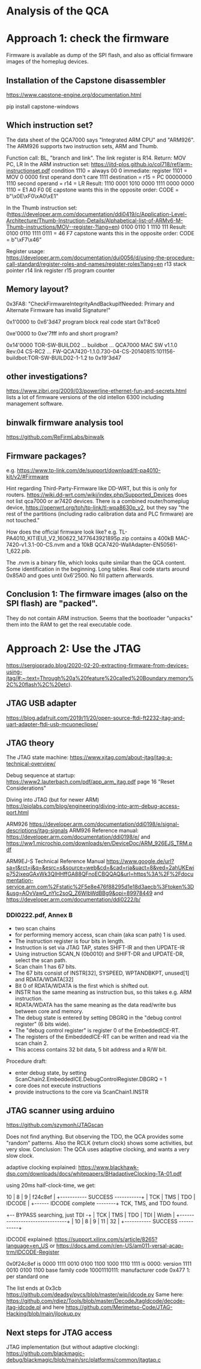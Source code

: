 
# Analysis of the QCA

# Approach 1: check the firmware

Firmware is available as dump of the SPI flash, and also as official firmware images of the homeplug devices.

## Installation of the Capstone disassembler

https://www.capstone-engine.org/documentation.html

pip install capstone-windows

## Which instruction set?

The data sheet of the QCA7000 says "Integrated ARM CPU" and "ARM926". The ARM926 supports two instruction sets, ARM and Thumb.

Function call: BL, "branch and link". The link register is R14.
Return: MOV PC, LR
In the ARM instruction set: https://iitd-plos.github.io/col718/ref/arm-instructionset.pdf
  condition 1110 = always
  00
  0 immediate: register
  1101 = MOV
  0
  0000 first operand don't care
  1111 destination = r15 = PC
  00000000 1110 second operand = r14 = LR
  Result: 1110 0001 1010 0000 1111 0000 0000 1110 = E1 A0 F0 0E
  capstone wants this in the opposite order: CODE = b"\x0E\xF0\xA0\xE1"

In the Thumb instruction set:
  (https://developer.arm.com/documentation/ddi0419/c/Application-Level-Architecture/Thumb-Instruction-Details/Alphabetical-list-of-ARMv6-M-Thumb-instructions/MOV--register-?lang=en)
  0100 0110 1  1110   111
  Result: 0100 0110 1111 0111 = 46 F7
  capstone wants this in the opposite order: CODE = b"\xF7\x46"

Register usage: https://developer.arm.com/documentation/dui0056/d/using-the-procedure-call-standard/register-roles-and-names/register-roles?lang=en
r13 stack pointer
r14 link register
r15 program counter

## Memory layout?

0x3FA8: "CheckFirmwareIntegrityAndBackupIfNeeded: Primary and Alternate Firmware has invalid Signature!"

0x1'0000 to 0x6'3d47 program block
          real code start 0x1'8ce0

0xe'0000 to 0xe'7fff info and short program?


0x14'0000 TOR-SW-BUILD02 ... buildbot ...  QCA7000 MAC SW v1.1.0 Rev:04 CS-RC2 ...
          FW-QCA7420-1.1.0.730-04-CS-20140815:101156-buildbot:TOR-SW-BUILD02-1-1.2
          to 0x19'3d47
          

## other investigations?

https://www.zibri.org/2009/03/powerline-ethernet-fun-and-secrets.html
lists a lot of firmware versions of the old intellon 6300 including management software.

## binwalk firmware analysis tool

https://github.com/ReFirmLabs/binwalk


## Firmware packages?

e.g. https://www.tp-link.com/de/support/download/tl-pa4010-kit/v2/#Firmware

Hint regarding Third-Party-Firmware like DD-WRT, but this is only for routers.
https://wiki.dd-wrt.com/wiki/index.php/Supported_Devices does not list qca7000 or ar7420 devices.
There is a combined router/homeplug device, https://openwrt.org/toh/tp-link/tl-wpa8630p_v2, but they say "the rest of the partitions (including radio calibration data and PLC firmware) are not touched."

How does the official firmware look like? e.g. TL-PA4010_KIT(EU)_V2_160622_1477643921895p.zip
contains a 400kB MAC-7420-v1.3.1-00-CS.nvm and a 10kB QCA7420-WallAdapter-EN50561-1_622.pib.

The .nvm is a binary file, which looks quite similar than the QCA content. Some identification in the beginning.
Long tables.
Real code starts around 0x85A0 and goes until 0x6'2500. No fill pattern afterwards.

## Conclusion 1: The firmware images (also on the SPI flash) are "packed".

They do not contain ARM instruction. Seems that the bootloader "unpacks" them into the RAM to get the real executable code.

# Approach 2: Use the JTAG


https://sergioprado.blog/2020-02-20-extracting-firmware-from-devices-using-jtag/#:~:text=Through%20a%20feature%20called%20Boundary,memory%2C%20flash%2C%20etc).

## JTAG USB adapter

https://blog.adafruit.com/2019/11/20/open-source-ftdi-ft2232-jtag-and-uart-adapter-ftdi-usb-mcuoneclipse/

## JTAG theory

The JTAG state machine: https://www.xjtag.com/about-jtag/jtag-a-technical-overview/

Debug sequence at startup: https://www2.lauterbach.com/pdf/app_arm_jtag.pdf page 16 "Reset Considerations"

Diving into JTAG (but for newer ARM) https://piolabs.com/blog/engineering/diving-into-arm-debug-access-port.html

ARM926 https://developer.arm.com/documentation/ddi0198/e/signal-descriptions/jtag-signals
ARM926 Reference manual: https://developer.arm.com/documentation/ddi0198/e/
and https://ww1.microchip.com/downloads/en/DeviceDoc/ARM_926EJS_TRM.pdf

ARM9EJ-S Technical Reference Manual https://www.google.de/url?sa=t&rct=j&q=&esrc=s&source=web&cd=&cad=rja&uact=8&ved=2ahUKEwip752jxeqGAxWk3QIHHffGA88QFnoECBQQAQ&url=https%3A%2F%2Fdocumentation-service.arm.com%2Fstatic%2F5e8e476f88295d1e18d3aecb%3Ftoken%3D&usg=AOvVaw0_nYlc2soQ_Z6WIbWdBBg9&opi=89978449
and https://developer.arm.com/documentation/ddi0222/b/

### DDI0222.pdf, Annex B

- two scan chains
- for performing memory access, scan chain (aka scan path) 1 is used.
- The instruction register is four bits in length.
- Instruction is set via JTAG TAP, states SHIFT-IR and then UPDATE-IR
- Using instruction SCAN_N (0b0010) and SHIFT-DR and UPDATE-DR, select the scan path.
- Scan chain 1 has 67 bits.
- The 67 bits consist of INSTR[32], SYSPEED, WPTANDBKPT, unused[1] and RDATA/WDATA[32]
- Bit 0 of RDATA/WDATA is the first which is shifted out.
- INSTR has the same meaning as instruction bus, so this takes e.g. ARM instruction.
- RDATA/WDATA has the same meaning as the data read/write bus between core and memory.
- The debug state is entered by setting DBGRQ in the "debug control register" (6 bits wide).
- The "debug control register" is register 0 of the EmbeddedICE-RT.
- The registers of the EmbeddedICE-RT can be written and read via the scan chain 2.
- This access contains 32 bit data, 5 bit address and a R/W bit.

Procedure draft:
- enter debug state, by setting ScanChain2.EmbeddedICE.DebugControlRegister.DBGRQ = 1
- core does not execute instructions
- provide instructions to the core via ScanChain1.INSTR




## JTAG scanner using arduino

https://github.com/szymonh/JTAGscan

Does not find anything. But observing the TDO, the QCA provides some "random" patterns.
Also the RCLK (return clock) shows some activities, but very slow. Conclusion: The QCA uses adaptive clocking, and
wants a very slow clock.

adaptive clocking explained: https://www.blackhawk-dsp.com/downloads/docs/whitepapers/BHadaptiveClocking-TA-01.pdf

using 20ms half-clock-time, we get:

  10 |   8 |   9 |     f24c8ef |
+----------- SUCCESS -----------+
| TCK | TMS | TDO |      IDCODE |
+------ IDCODE complete --------+
    TCK, TMS, and TDO found.

+-- BYPASS searching, just TDI -+
| TCK | TMS | TDO | TDI | Width |
+-------------------------------+
|  10 |   8 |   9 |  11 |    32 |
+----------- SUCCESS -----------+

IDCODE explained: https://support.xilinx.com/s/article/8265?language=en_US or https://docs.amd.com/r/en-US/am011-versal-acap-trm/IDCODE-Register

0x0f24c8ef is
0000 1111 0010 0100 1100 1000 1110 1111
is
0000: version
1111 0010 0100 1100 base family code
10001110111: manufacturer code 0x477
1: per standard one

The list ends at 0x3cb https://github.com/deadsy/pycs/blob/master/wip/idcode.py
Same here: https://github.com/rdiez/Tools/blob/master/DecodeJtagIdcode/decode-jtag-idcode.pl and here
https://github.com/Merimetso-Code/JTAG-Hacking/blob/main/jlookup.py

## Next steps for JTAG access

JTAG implementation (but without adaptive clocking): https://github.com/blackmagic-debug/blackmagic/blob/main/src/platforms/common/jtagtap.c

